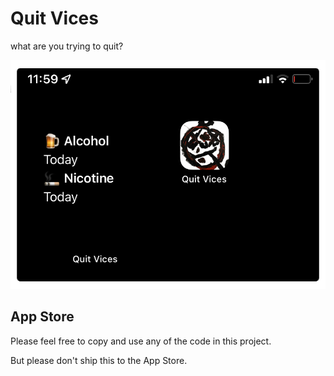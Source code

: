 # Quit Vices

what are you trying to quit?

![ss](Assets/screenshots/repo.png)

## App Store

Please feel free to copy and use any of the code in this project. 

But please don't ship this to the App Store.
